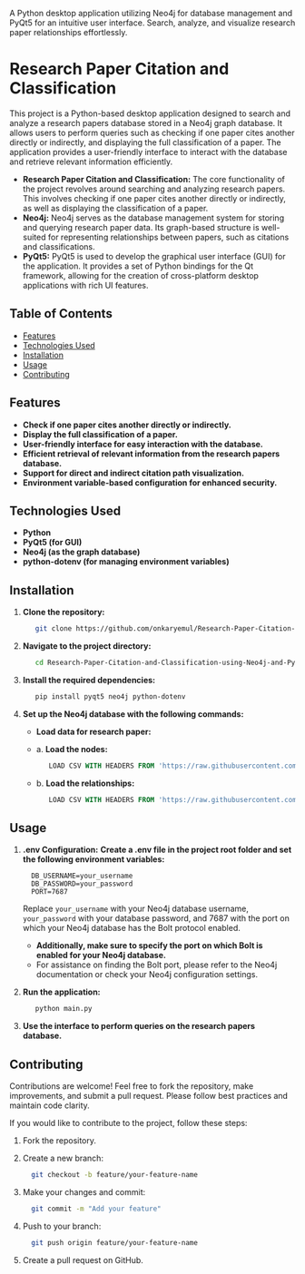 A Python desktop application utilizing Neo4j for database management and PyQt5 for an intuitive user interface. Search, analyze, and visualize research paper relationships effortlessly.


# Research Paper Citation and Classification

This project is a Python-based desktop application designed to search and analyze a research papers database stored in a Neo4j graph database. It allows users to perform queries such as checking if one paper cites another directly or indirectly, and displaying the full classification of a paper. The application provides a user-friendly interface to interact with the database and retrieve relevant information efficiently.

- **Research Paper Citation and Classification:** The core functionality of the project revolves around searching and analyzing research papers. This involves checking if one paper cites another directly or indirectly, as well as displaying the classification of a paper.
- **Neo4j:** Neo4j serves as the database management system for storing and querying research paper data. Its graph-based structure is well-suited for representing relationships between papers, such as citations and classifications.
- **PyQt5:** PyQt5 is used to develop the graphical user interface (GUI) for the application. It provides a set of Python bindings for the Qt framework, allowing for the creation of cross-platform desktop applications with rich UI features.


## Table of Contents

- [Features](#features)
- [Technologies Used](#technologies-used)
- [Installation](#installation)
- [Usage](#usage)
- [Contributing](#contributing)

## Features

- **Check if one paper cites another directly or indirectly.**
- **Display the full classification of a paper.**
- **User-friendly interface for easy interaction with the database.**
- **Efficient retrieval of relevant information from the research papers database.**
- **Support for direct and indirect citation path visualization.**
- **Environment variable-based configuration for enhanced security.**


## Technologies Used

- **Python**
- **PyQt5 (for GUI)**
- **Neo4j (as the graph database)**
- **python-dotenv (for managing environment variables)**


## Installation

1. **Clone the repository:**

   ```bash
      git clone https://github.com/onkaryemul/Research-Paper-Citation-and-Classification-using-Neo4j-and-PyQt5.git
   ```

2. **Navigate to the project directory:**

   ```bash
      cd Research-Paper-Citation-and-Classification-using-Neo4j-and-PyQt5
   ```
   
3. **Install the required dependencies:**
   
    ```bash
       pip install pyqt5 neo4j python-dotenv
    ```
   
4. **Set up the Neo4j database with the following commands:**
   - **Load data for research paper:**
   - a. **Load the nodes:**

      ```sql
         LOAD CSV WITH HEADERS FROM 'https://raw.githubusercontent.com/ngshya/datasets/master/cora/cora_content.csv' AS line FIELDTERMINATOR ',' CREATE (:Paper {id: line.paper_id, class: line.label})
      ```

   - b. **Load the relationships:**

      ```sql
         LOAD CSV WITH HEADERS FROM 'https://raw.githubusercontent.com/ngshya/datasets/master/cora/cora_cites.csv' AS line FIELDTERMINATOR ',' MATCH (citing_paper:Paper {id: line.citing_paper_id}),(cited_paper:Paper {id: line.cited_paper_id}) CREATE (citing_paper)-[:CITES]->(cited_paper)
      ```

## Usage

1. **.env Configuration:**
   **Create a .env file in the project root folder and set the following environment variables:**
      
    ```env
      DB_USERNAME=your_username
      DB_PASSWORD=your_password
      PORT=7687
    ```
    
    Replace `your_username` with your Neo4j database username, `your_password` with your database password, and 7687 with the port on which your Neo4j database has the Bolt protocol enabled.
    - **Additionally, make sure to specify the port on which Bolt is enabled for your Neo4j database.**
    - For assistance on finding the Bolt port, please refer to the Neo4j documentation or check your Neo4j configuration settings.
   
2. **Run the application:**

    ```bash
       python main.py
    ```

3. **Use the interface to perform queries on the research papers database.**


## Contributing

Contributions are welcome! Feel free to fork the repository, make improvements, and submit a pull request. Please follow best practices and maintain code clarity.

If you would like to contribute to the project, follow these steps:

1. Fork the repository.

2. Create a new branch:

   ```bash
     git checkout -b feature/your-feature-name
   ```
   
3. Make your changes and commit:

   ```bash
     git commit -m "Add your feature"
   ```

4. Push to your branch:

   ```bash
     git push origin feature/your-feature-name
   ```
   
5. Create a pull request on GitHub.
